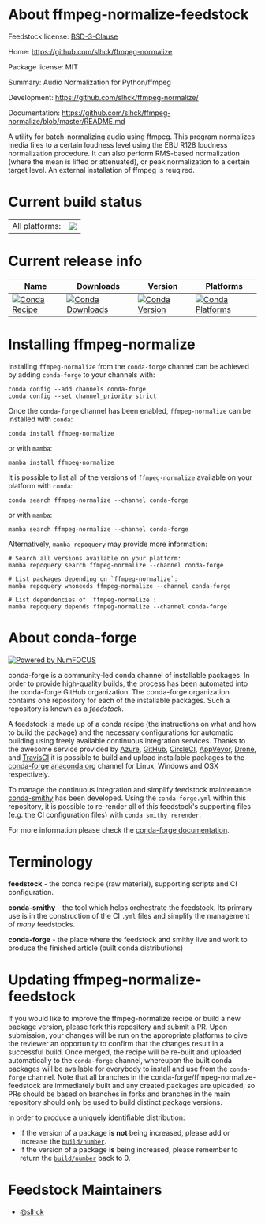 About ffmpeg-normalize-feedstock
================================

Feedstock license: [BSD-3-Clause](https://github.com/conda-forge/ffmpeg-normalize-feedstock/blob/main/LICENSE.txt)

Home: https://github.com/slhck/ffmpeg-normalize

Package license: MIT

Summary: Audio Normalization for Python/ffmpeg

Development: https://github.com/slhck/ffmpeg-normalize/

Documentation: https://github.com/slhck/ffmpeg-normalize/blob/master/README.md

A utility for batch-normalizing audio using ffmpeg.
This program normalizes media files to a certain loudness level using the
EBU R128 loudness normalization procedure. It can also perform RMS-based
normalization (where the mean is lifted or attenuated), or peak
normalization to a certain target level.
An external installation of ffmpeg is reuqired.


Current build status
====================


<table><tr><td>All platforms:</td>
    <td>
      <a href="https://dev.azure.com/conda-forge/feedstock-builds/_build/latest?definitionId=14627&branchName=main">
        <img src="https://dev.azure.com/conda-forge/feedstock-builds/_apis/build/status/ffmpeg-normalize-feedstock?branchName=main">
      </a>
    </td>
  </tr>
</table>

Current release info
====================

| Name | Downloads | Version | Platforms |
| --- | --- | --- | --- |
| [![Conda Recipe](https://img.shields.io/badge/recipe-ffmpeg--normalize-green.svg)](https://anaconda.org/conda-forge/ffmpeg-normalize) | [![Conda Downloads](https://img.shields.io/conda/dn/conda-forge/ffmpeg-normalize.svg)](https://anaconda.org/conda-forge/ffmpeg-normalize) | [![Conda Version](https://img.shields.io/conda/vn/conda-forge/ffmpeg-normalize.svg)](https://anaconda.org/conda-forge/ffmpeg-normalize) | [![Conda Platforms](https://img.shields.io/conda/pn/conda-forge/ffmpeg-normalize.svg)](https://anaconda.org/conda-forge/ffmpeg-normalize) |

Installing ffmpeg-normalize
===========================

Installing `ffmpeg-normalize` from the `conda-forge` channel can be achieved by adding `conda-forge` to your channels with:

```
conda config --add channels conda-forge
conda config --set channel_priority strict
```

Once the `conda-forge` channel has been enabled, `ffmpeg-normalize` can be installed with `conda`:

```
conda install ffmpeg-normalize
```

or with `mamba`:

```
mamba install ffmpeg-normalize
```

It is possible to list all of the versions of `ffmpeg-normalize` available on your platform with `conda`:

```
conda search ffmpeg-normalize --channel conda-forge
```

or with `mamba`:

```
mamba search ffmpeg-normalize --channel conda-forge
```

Alternatively, `mamba repoquery` may provide more information:

```
# Search all versions available on your platform:
mamba repoquery search ffmpeg-normalize --channel conda-forge

# List packages depending on `ffmpeg-normalize`:
mamba repoquery whoneeds ffmpeg-normalize --channel conda-forge

# List dependencies of `ffmpeg-normalize`:
mamba repoquery depends ffmpeg-normalize --channel conda-forge
```


About conda-forge
=================

[![Powered by
NumFOCUS](https://img.shields.io/badge/powered%20by-NumFOCUS-orange.svg?style=flat&colorA=E1523D&colorB=007D8A)](https://numfocus.org)

conda-forge is a community-led conda channel of installable packages.
In order to provide high-quality builds, the process has been automated into the
conda-forge GitHub organization. The conda-forge organization contains one repository
for each of the installable packages. Such a repository is known as a *feedstock*.

A feedstock is made up of a conda recipe (the instructions on what and how to build
the package) and the necessary configurations for automatic building using freely
available continuous integration services. Thanks to the awesome service provided by
[Azure](https://azure.microsoft.com/en-us/services/devops/), [GitHub](https://github.com/),
[CircleCI](https://circleci.com/), [AppVeyor](https://www.appveyor.com/),
[Drone](https://cloud.drone.io/welcome), and [TravisCI](https://travis-ci.com/)
it is possible to build and upload installable packages to the
[conda-forge](https://anaconda.org/conda-forge) [anaconda.org](https://anaconda.org/)
channel for Linux, Windows and OSX respectively.

To manage the continuous integration and simplify feedstock maintenance
[conda-smithy](https://github.com/conda-forge/conda-smithy) has been developed.
Using the ``conda-forge.yml`` within this repository, it is possible to re-render all of
this feedstock's supporting files (e.g. the CI configuration files) with ``conda smithy rerender``.

For more information please check the [conda-forge documentation](https://conda-forge.org/docs/).

Terminology
===========

**feedstock** - the conda recipe (raw material), supporting scripts and CI configuration.

**conda-smithy** - the tool which helps orchestrate the feedstock.
                   Its primary use is in the construction of the CI ``.yml`` files
                   and simplify the management of *many* feedstocks.

**conda-forge** - the place where the feedstock and smithy live and work to
                  produce the finished article (built conda distributions)


Updating ffmpeg-normalize-feedstock
===================================

If you would like to improve the ffmpeg-normalize recipe or build a new
package version, please fork this repository and submit a PR. Upon submission,
your changes will be run on the appropriate platforms to give the reviewer an
opportunity to confirm that the changes result in a successful build. Once
merged, the recipe will be re-built and uploaded automatically to the
`conda-forge` channel, whereupon the built conda packages will be available for
everybody to install and use from the `conda-forge` channel.
Note that all branches in the conda-forge/ffmpeg-normalize-feedstock are
immediately built and any created packages are uploaded, so PRs should be based
on branches in forks and branches in the main repository should only be used to
build distinct package versions.

In order to produce a uniquely identifiable distribution:
 * If the version of a package **is not** being increased, please add or increase
   the [``build/number``](https://docs.conda.io/projects/conda-build/en/latest/resources/define-metadata.html#build-number-and-string).
 * If the version of a package **is** being increased, please remember to return
   the [``build/number``](https://docs.conda.io/projects/conda-build/en/latest/resources/define-metadata.html#build-number-and-string)
   back to 0.

Feedstock Maintainers
=====================

* [@slhck](https://github.com/slhck/)

